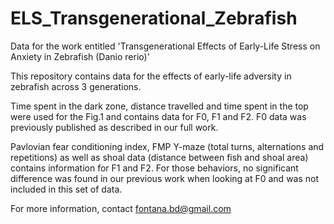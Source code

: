 # ELS_Transgenerational_Zebrafish
Data for the work entitled 'Transgenerational Effects of Early-Life Stress on Anxiety in Zebrafish (Danio rerio)'

This repository contains data for the effects of early-life adversity in zebrafish across 3 generations. 

Time spent in the dark zone, distance travelled and time spent in the top were used for the Fig.1 and contains data for F0, F1 and F2. F0 data was previously published as described in our full work. 

Pavlovian fear conditioning index, FMP Y-maze (total turns, alternations and repetitions) as well as shoal data (distance between fish and shoal area)  contains information for F1 and F2. For those behaviors, no significant difference was found in our previous work when looking at F0 and was not included in this set of data. 

For more information, contact fontana.bd@gmail.com
